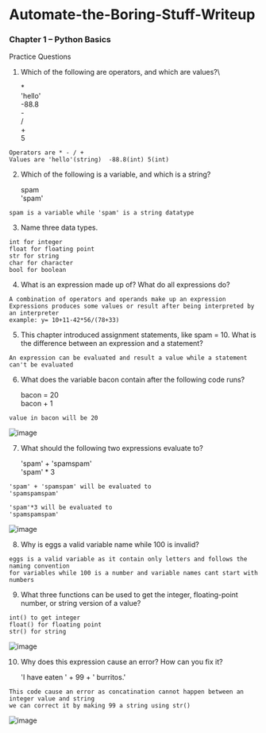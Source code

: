 # Automate-the-Boring-Stuff-Writeup

<h3>Chapter 1 – Python Basics</h3>

Practice Questions

1. Which of the following are operators, and which are values?\

   *<br>
   'hello'<br>
   -88.8<br>
   -<br>
   /<br>
   +<br>
   5<br>
```
Operators are * - / +
Values are 'hello'(string)  -88.8(int) 5(int)
```

2. Which of the following is a variable, and which is a string?

   spam<br>
   'spam'<br>
```
spam is a variable while 'spam' is a string datatype
```

3. Name three data types.

```
int for integer
float for floating point
str for string
char for character
bool for boolean
```
4. What is an expression made up of? What do all expressions do?
```
A combination of operators and operands make up an expression
Expressions produces some values or result after being interpreted by an interpreter
example: y= 10+11-42*56/(78+33)
```
5. This chapter introduced assignment statements, like spam = 10. What is the difference between an expression and a statement?
```
An expression can be evaluated and result a value while a statement can't be evaluated
```
6. What does the variable bacon contain after the following code runs?

   bacon = 20<br>
   bacon + 1<br>
```
value in bacon will be 20
```
![image](https://user-images.githubusercontent.com/113903135/216612024-272b3a96-37da-4834-be94-323f4dc93b68.png)

7. What should the following two expressions evaluate to?

   'spam' + 'spamspam'<br>
    'spam' * 3<br>
```
'spam' + 'spamspam' will be evaluated to
'spamspamspam'

'spam'*3 will be evaluated to
'spamspamspam'
```
![image](https://user-images.githubusercontent.com/113903135/216613357-bad27046-e0e1-4ef8-b2fe-3321822a8916.png)

8. Why is eggs a valid variable name while 100 is invalid?

```
eggs is a valid variable as it contain only letters and follows the naming convention 
for variables while 100 is a number and variable names cant start with numbers
```

9. What three functions can be used to get the integer, floating-point number, or string version of a value?
```
int() to get integer
float() for floating point
str() for string
```
![image](https://user-images.githubusercontent.com/113903135/216614814-7ed3223f-50cb-4c29-bef7-686b4d78339c.png)

10. Why does this expression cause an error? How can you fix it?

    'I have eaten ' + 99 + ' burritos.'<br>
```
This code cause an error as concatination cannot happen between an integer value and string
we can correct it by making 99 a string using str()
```
![image](https://user-images.githubusercontent.com/113903135/216639562-0c3f0e4d-2ce9-4fb0-b045-9266f29e0808.png)

